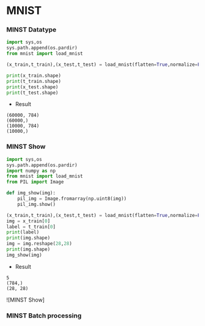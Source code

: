 # MNIST
### MINST Datatype
```python
import sys,os
sys.path.append(os.pardir)
from mnist import load_mnist

(x_train,t_train),(x_test,t_test) = load_mnist(flatten=True,normalize=False)

print(x_train.shape)
print(t_train.shape)
print(x_test.shape)
print(t_test.shape)
```
* Result
```shell
(60000, 784)
(60000,)
(10000, 784)
(10000,)
```

### MINST Show
```python
import sys,os
sys.path.append(os.pardir)
import numpy as np
from mnist import load_mnist
from PIL import Image

def img_show(img):
    pil_img = Image.fromarray(np.uint8(img))
    pil_img.show()

(x_train,t_train),(x_test,t_test) = load_mnist(flatten=True,normalize=False)
img = x_train[0]
label = t_train[0]
print(label)
print(img.shape)
img = img.reshape(28,28)
print(img.shape)
img_show(img)
```
* Result
```shwll
5
(784,)
(28, 28)
```
![MINST Show]

### MINST Batch processing
```python

```

